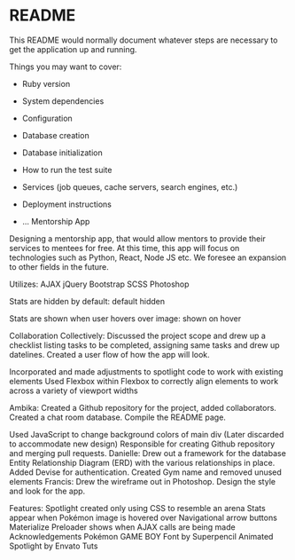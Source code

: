 # README

This README would normally document whatever steps are necessary to get the
application up and running.

Things you may want to cover:

* Ruby version

* System dependencies

* Configuration

* Database creation

* Database initialization

* How to run the test suite

* Services (job queues, cache servers, search engines, etc.)

* Deployment instructions

* ...
Mentorship App

Designing a mentorship app, that would allow mentors to provide their services to mentees for free.  At this time, this app will focus on technologies such as Python, React, Node JS etc.  We foresee an expansion to other fields in the future.


Utilizes:
AJAX
jQuery
Bootstrap
SCSS
Photoshop


Stats are hidden by default: default hidden

Stats are shown when user hovers over image: shown on hover


Collaboration
Collectively:
Discussed the project scope and drew up a checklist listing tasks to be completed, assigning same tasks and drew up datelines.
Created a user flow of how the app will look. 


Incorporated and made adjustments to spotlight code to work with existing elements
Used Flexbox within Flexbox to correctly align elements to work across a variety of viewport widths

Ambika:
Created a Github repository for the project, added collaborators.
Created a chat room database.
Compile the README page.

Used JavaScript to change background colors of main div (Later discarded to accommodate new design)
Responsible for creating Github repository and merging pull requests.
Danielle:
Drew out a framework for the database Entity Relationship Diagram (ERD) with the various relationships in place.
Added Devise for authentication.
Created Gym name and removed unused elements
Francis:
Drew the wireframe out in Photoshop.
Design the style and look for the app.

Features:
Spotlight created only using CSS to resemble an arena
Stats appear when Pokémon image is hovered over
Navigational arrow buttons
Materialize Preloader shows when AJAX calls are being made
Acknowledgements
Pokémon GAME BOY Font by Superpencil
Animated Spotlight by Envato Tuts
